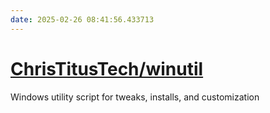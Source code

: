 ```yaml
---
date: 2025-02-26 08:41:56.433713
---
```


# [ChrisTitusTech/winutil](https://github.com/ChrisTitusTech/winutil)

Windows utility script for tweaks, installs, and customization